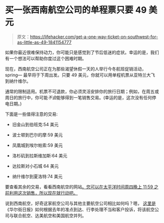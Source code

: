 # 买一张西南航空公司的单程票只要 49 美元

> 原文：<https://lifehacker.com/get-a-one-way-ticket-on-southwest-for-as-little-as-49-1841154777>

如果你最近很难保持动力，你可能只是感觉到了节后低迷的症状。幸运的是，我们有一个想法可以帮助你度过这个困难时期。



现在，西南航空公司正在为那些渴望休假一天的人举行今冬航班促销活动，spring⁠— 最早将于下周出发。只要 49 美元，你就可以用单程机票从亚特兰大飞到纳什维尔。

通常的限制适用。机票不可退款，你必须灵活安排你的旅行日期；例如，在周五或周日的旅行中，你可能*不会*能够得到一笔销售交易。(幸运的是，这次没有任何停电日期。)

下面是一些值得注意的交易:

*   旧金山到伯班克:54 美元
*   波士顿到巴尔的摩:59 美元
*   凤凰城到埃尔帕索:59 美元
*   洛杉矶到拉斯维加斯:64 美元
*   达拉斯对小石城 64 美元

*   纳什维尔到夏洛特:74 美元

要查看其余的交易，看看西南航空的网站[。您可以在太平洋时间周四晚上 11:59 之前利用这次销售，所以现在就行动吧。](https://www.southwest.com/html/offers/nationwide_sale_NonstopConnect_200114.html?src=SRCH_go_cmp-1403778645_adg-61009950171_ad-411058937460_kwd-18071441_dev-c_ext-_prd-&c&irgwc=1&clickid=wW3WYWUAxxyJUhLwUx0Mo382UknW%3AL2HuVn1x80#deal_detail_addtl_details)

说到西南航空，好奇这家航空公司与其他主要航空公司相比如何吗？嗯， [这里是](https://lifehacker.com/the-best-and-worst-airlines-in-2019-ranked-1841039783) 《华尔街日报》如何根据去年的准点到达、行李处理不当和客户投诉，将该航空公司与联合航空、达美航空和美国航空并列。